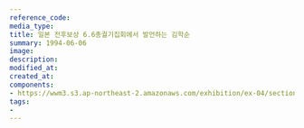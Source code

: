 ```yaml
---
reference_code:
media_type:
title: 일본 전후보상 6.6총궐기집회에서 발언하는 김학순
summary: 1994-06-06
image:
description:
modified_at:
created_at:
components:
- https://wwm3.s3.ap-northeast-2.amazonaws.com/exhibition/ex-04/section-02/17_전후보상+6.6집회에서+발언하는+김학순.JPG
tags:
-
---
```

